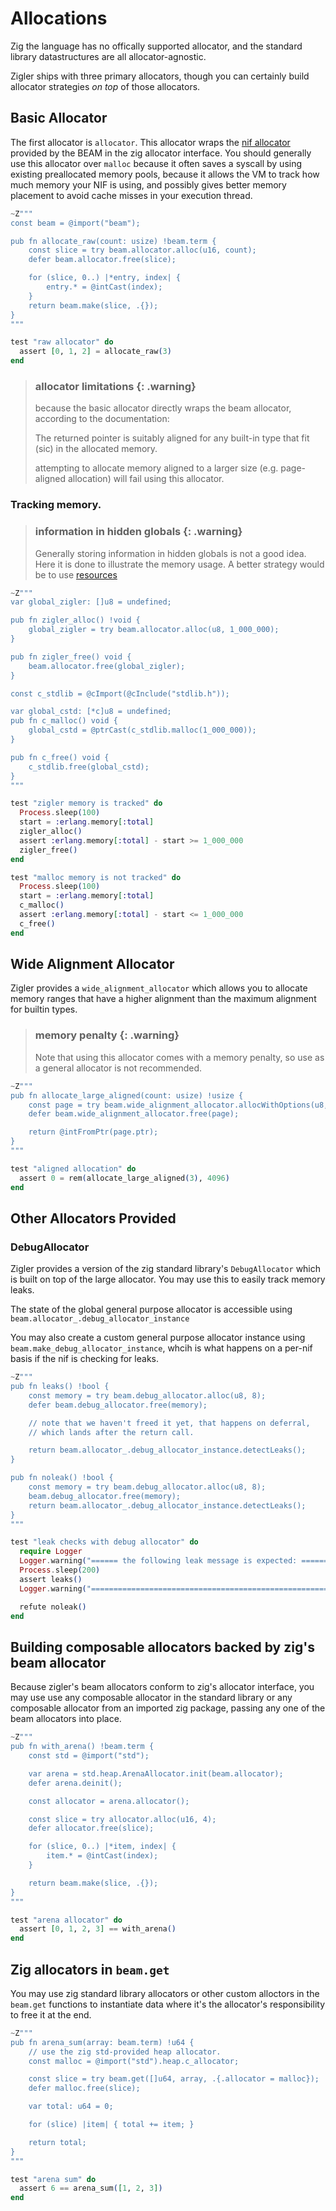 # Allocations

Zig the language has no offically supported allocator, and the standard library datastructures are
all allocator-agnostic. 

Zigler ships with three primary allocators, though you can certainly build allocator strategies *on
top* of those allocators.

## Basic Allocator

The first allocator is `allocator`. This allocator wraps the [nif
allocator](https://www.erlang.org/doc/man/erl_nif.html#enif_alloc) provided by the BEAM in the zig
allocator interface. You should generally use this allocator over `malloc` because it often saves a
syscall by using existing preallocated memory pools, because it allows the VM to track how much
memory your NIF is using, and possibly gives better memory placement to avoid cache misses in your
execution thread.

```elixir
~Z"""
const beam = @import("beam");

pub fn allocate_raw(count: usize) !beam.term {
    const slice = try beam.allocator.alloc(u16, count);
    defer beam.allocator.free(slice);

    for (slice, 0..) |*entry, index| {
        entry.* = @intCast(index);
    }
    return beam.make(slice, .{});
}
"""

test "raw allocator" do
  assert [0, 1, 2] = allocate_raw(3)
end
```

> ### allocator limitations {: .warning}
>
> because the basic allocator directly wraps the beam allocator, according to the documentation:
>
> The returned pointer is suitably aligned for any built-in type that fit (sic) in the allocated
> memory.
>
> attempting to allocate memory aligned to a larger size (e.g. page-aligned allocation) will fail
> using this allocator.

### Tracking memory.

> ### information in hidden globals {: .warning}
>
> Generally storing information in hidden globals is not a good idea. Here it is done to illustrate
> the memory usage. A better strategy would be to use [resources](5-resources.html)

```elixir
~Z"""
var global_zigler: []u8 = undefined;

pub fn zigler_alloc() !void {
    global_zigler = try beam.allocator.alloc(u8, 1_000_000);
}

pub fn zigler_free() void {
    beam.allocator.free(global_zigler);
}

const c_stdlib = @cImport(@cInclude("stdlib.h"));

var global_cstd: [*c]u8 = undefined;
pub fn c_malloc() void {
    global_cstd = @ptrCast(c_stdlib.malloc(1_000_000));
}

pub fn c_free() void {
    c_stdlib.free(global_cstd);
}
"""

test "zigler memory is tracked" do
  Process.sleep(100)
  start = :erlang.memory[:total]
  zigler_alloc()
  assert :erlang.memory[:total] - start >= 1_000_000
  zigler_free()
end

test "malloc memory is not tracked" do
  Process.sleep(100)
  start = :erlang.memory[:total]
  c_malloc()
  assert :erlang.memory[:total] - start <= 1_000_000
  c_free()
end
```

## Wide Alignment Allocator

Zigler provides a `wide_alignment_allocator` which allows you to allocate memory ranges that have a
higher alignment than the maximum alignment for builtin types. 

> ### memory penalty {: .warning}
>
> Note that using this allocator comes with a memory penalty, so use as a general allocator is not
> recommended.

```elixir
~Z"""
pub fn allocate_large_aligned(count: usize) !usize {
    const page = try beam.wide_alignment_allocator.allocWithOptions(u8, count, 4096, null);
    defer beam.wide_alignment_allocator.free(page);

    return @intFromPtr(page.ptr);
}
"""

test "aligned allocation" do
  assert 0 = rem(allocate_large_aligned(3), 4096)
end
```

## Other Allocators Provided

### DebugAllocator

Zigler provides a version of the zig standard library's `DebugAllocator` which is built on
top of the large allocator. You may use this to easily track memory leaks.

The state of the global general purpose allocator is accessible using `beam.allocator_.debug_allocator_instance`

You may also create a custom general purpose allocator instance using
`beam.make_debug_allocator_instance`, whcih is what happens on a per-nif basis if the nif
is checking for leaks.

```elixir
~Z"""
pub fn leaks() !bool {
    const memory = try beam.debug_allocator.alloc(u8, 8);
    defer beam.debug_allocator.free(memory);

    // note that we haven't freed it yet, that happens on deferral,
    // which lands after the return call.

    return beam.allocator_.debug_allocator_instance.detectLeaks();
}

pub fn noleak() !bool {
    const memory = try beam.debug_allocator.alloc(u8, 8);
    beam.debug_allocator.free(memory);
    return beam.allocator_.debug_allocator_instance.detectLeaks();
}
"""

test "leak checks with debug allocator" do
  require Logger
  Logger.warning("====== the following leak message is expected: =========== START")
  Process.sleep(200)
  assert leaks()
  Logger.warning("=========================================================== END")

  refute noleak()
end
```

## Building composable allocators backed by zig's beam allocator

Because zigler's beam allocators conform to zig's allocator interface, you may use use 
any composable allocator in the standard library or any composable allocator from an 
imported zig package, passing any one of the beam allocators into place. 

```elixir
~Z"""
pub fn with_arena() !beam.term {
    const std = @import("std");

    var arena = std.heap.ArenaAllocator.init(beam.allocator);
    defer arena.deinit();

    const allocator = arena.allocator();

    const slice = try allocator.alloc(u16, 4);
    defer allocator.free(slice);

    for (slice, 0..) |*item, index| {
        item.* = @intCast(index);
    }

    return beam.make(slice, .{});
}
"""

test "arena allocator" do
  assert [0, 1, 2, 3] == with_arena()
end
```

## Zig allocators in `beam.get`

You may use zig standard library allocators or other custom alloctors in the `beam.get` functions 
to instantiate data where it's the allocator's responsibility to free it at the end.

```elixir
~Z"""
pub fn arena_sum(array: beam.term) !u64 {
    // use the zig std-provided heap allocator.
    const malloc = @import("std").heap.c_allocator;

    const slice = try beam.get([]u64, array, .{.allocator = malloc});
    defer malloc.free(slice);

    var total: u64 = 0;

    for (slice) |item| { total += item; }

    return total;
}
"""

test "arena sum" do
  assert 6 == arena_sum([1, 2, 3])
end
```
